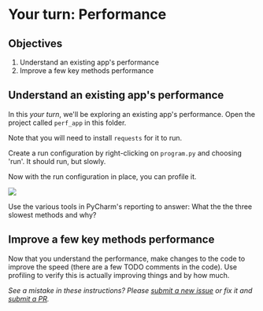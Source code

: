 # Your turn: Performance

## Objectives

1. Understand an existing app's performance
2. Improve a few key methods performance  


## Understand an existing app's performance

In this *your turn*, we'll be exploring an existing app's performance. Open the project called `perf_app` in this folder.

Note that you will need to install `requests` for it to run.

Create a run configuration by right-clicking on `program.py` and choosing 'run'. It should run, but slowly.

Now with the run configuration in place, you can profile it.

![](./resources/profile.png)

Use the various tools in PyCharm's reporting to answer: What the the three slowest methods and why?

## Improve a few key methods performance  

Now that you understand the performance, make changes to the code to improve the speed (there are a few TODO comments in the code). Use profiling to verify this is actually improving things and by how much.

*See a mistake in these instructions? Please [submit a new issue](https://github.com/talkpython/mastering-pycharm-course/issues) or fix it and [submit a PR](https://github.com/talkpython/mastering-pycharm-course/pulls).*